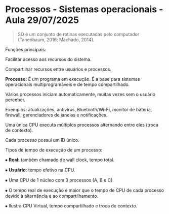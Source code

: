 # Processos - Sistemas operacionais - Aula 29/07/2025

> SO é um conjunto de rotinas executadas pelo computador (Tanenbaum, 2016; Machado, 2014).

Funções principais:

Facilitar acesso aos recursos do sistema.

Compartilhar recursos entre usuários e processos.

**Processo:** É um programa em execução. É a base para sistemas operacionais multiprogramáveis e de tempo compartilhado.

Vários processos iniciam automaticamente, muitas vezes sem o usuário perceber.

Exemplos: atualizações, antivírus, Bluetooth/Wi-Fi, monitor de bateria, firewall, gerenciadores de janelas e notificações.

Uma única CPU executa múltiplos processos alternando entre eles (troca de contexto).

Cada processo possui um ID único.

Tipos de tempo de execução de um processo:

⦁	**Real:** também chamado de wall clock, tempo total.

⦁	**Usuário:** tempo efetivo na CPU.

⦁ Uma CPU de 1 núcleo com 3 processos (A, B e C).

⦁ O tempo real de execução é maior que o tempo de CPU de cada processo devido à alternância e ao compartilhamento.

⦁ Ilustra CPU Virtual, tempo compartilhado e troca de contexto.

